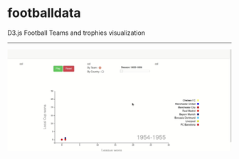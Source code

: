 # footballdata
D3.js Football Teams and trophies visualization
_____________
![alt text](https://github.com/jelel-fliss/footballdata/blob/master/D3.gif)
